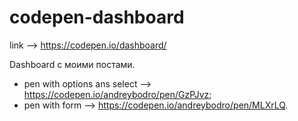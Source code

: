 # codepen-dashboard

link --> https://codepen.io/dashboard/

Dashboard с моими постами.

- pen with options ans select --> https://codepen.io/andreybodro/pen/GzPJvz;
- pen with form --> https://codepen.io/andreybodro/pen/MLXrLQ.
